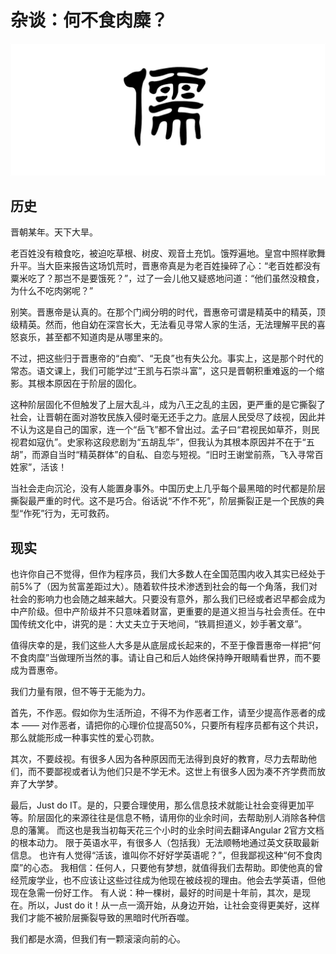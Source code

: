 # 杂谈：何不食肉糜？

![儒](./logo.png)

## 历史

晋朝某年。天下大旱。

老百姓没有粮食吃，被迫吃草根、树皮、观音土充饥。饿殍遍地。皇宫中照样歌舞升平。当大臣来报告这场饥荒时，晋惠帝真是为老百姓操碎了心：“老百姓都没有粟米吃了？那岂不是要饿死？”，过了一会儿他又疑惑地问道：“他们虽然没粮食，为什么不吃肉粥呢？”

别笑。晋惠帝是认真的。在那个门阀分明的时代，晋惠帝可谓是精英中的精英，顶级精英。然而，他自幼在深宫长大，无法看见寻常人家的生活，无法理解平民的喜怒哀乐，甚至都不知道肉是从哪里来的。

不过，把这些归于晋惠帝的“白痴”、“无良”也有失公允。事实上，这是那个时代的常态。语文课上，我们可能学过“王凯与石崇斗富”，这只是晋朝积重难返的一个缩影。其根本原因在于阶层的固化。

这种阶层固化不但触发了上层大乱斗，成为八王之乱的主因，更严重的是它撕裂了社会，让晋朝在面对游牧民族入侵时毫无还手之力。底层人民受尽了歧视，因此并不认为这是自己的国家，连一个“岳飞”都不曾出过。孟子曰“君视民如草芥，则民视君如寇仇”。史家称这段悲剧为“五胡乱华”，但我认为其根本原因并不在于“五胡”，而源自当时“精英群体”的自私、自恋与短视。“旧时王谢堂前燕，飞入寻常百姓家”，活该！

当社会走向沉沦，没有人能置身事外。中国历史上几乎每个最黑暗的时代都是阶层撕裂最严重的时代。这不是巧合。俗话说“不作不死”，阶层撕裂正是一个民族的典型“作死”行为，无可救药。

## 现实

也许你自己不觉得，但作为程序员，我们大多数人在全国范围内收入其实已经处于前5%了（因为贫富差距过大）。随着软件技术渗透到社会的每一个角落，我们对社会的影响力也会随之越来越大。只要没有意外，那么我们已经或者迟早都会成为中产阶级。但中产阶级并不只意味着财富，更重要的是道义担当与社会责任。在中国传统文化中，讲究的是：大丈夫立于天地间，“铁肩担道义，妙手著文章”。

值得庆幸的是，我们这些人大多是从底层成长起来的，不至于像晋惠帝一样把“何不食肉糜”当做理所当然的事。请让自己和后人始终保持睁开眼睛看世界，而不要成为晋惠帝。

我们力量有限，但不等于无能为力。

首先，不作恶。假如你为生活所迫，不得不为作恶者工作，请至少提高作恶者的成本 —— 对作恶者，请把你的心理价位提高50%，只要所有程序员都有这个共识，那么就能形成一种事实性的爱心罚款。

其次，不要歧视。有很多人因为各种原因而无法得到良好的教育，尽力去帮助他们，而不要鄙视或者认为他们只是不学无术。这世上有很多人因为凑不齐学费而放弃了大学梦。

最后，Just do IT。是的，只要合理使用，那么信息技术就能让社会变得更加平等。阶层固化的来源往往是信息不畅，请用你的业余时间，去帮助别人消除各种信息的藩篱。
而这也是我当初每天花三个小时的业余时间去翻译Angular 2官方文档的根本动力。
限于英语水平，有很多人（包括我）无法顺畅地通过英文获取最新信息。
也许有人觉得“活该，谁叫你不好好学英语呢？”，但我鄙视这种“何不食肉糜”的心态。
我相信：任何人，只要他有梦想，就值得我们去帮助。即使他真的曾经荒废学业，也不应该让这些过往成为他现在被歧视的理由。他会去学英语，但他现在急需一份好工作。
有人说：种一棵树，最好的时间是十年前，其次，是现在。所以，Just do it！从一点一滴开始，从身边开始，让社会变得更美好，这样我们才能不被阶层撕裂导致的黑暗时代所吞噬。

我们都是水滴，但我们有一颗滚滚向前的心。
